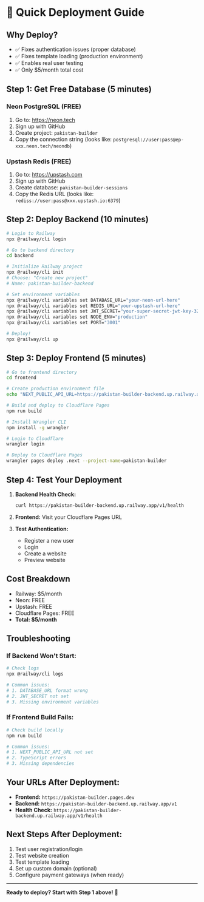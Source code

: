 # 🚀 Quick Deployment Guide

## Why Deploy? 
- ✅ Fixes authentication issues (proper database)
- ✅ Fixes template loading (production environment)
- ✅ Enables real user testing
- ✅ Only $5/month total cost

## Step 1: Get Free Database (5 minutes)

### Neon PostgreSQL (FREE)
1. Go to: https://neon.tech
2. Sign up with GitHub
3. Create project: `pakistan-builder`
4. Copy the connection string (looks like: `postgresql://user:pass@ep-xxx.neon.tech/neondb`)

### Upstash Redis (FREE) 
1. Go to: https://upstash.com
2. Sign up with GitHub
3. Create database: `pakistan-builder-sessions`
4. Copy the Redis URL (looks like: `rediss://user:pass@xxx.upstash.io:6379`)

## Step 2: Deploy Backend (10 minutes)

```bash
# Login to Railway
npx @railway/cli login

# Go to backend directory
cd backend

# Initialize Railway project
npx @railway/cli init
# Choose: "Create new project"
# Name: pakistan-builder-backend

# Set environment variables
npx @railway/cli variables set DATABASE_URL="your-neon-url-here"
npx @railway/cli variables set REDIS_URL="your-upstash-url-here"
npx @railway/cli variables set JWT_SECRET="your-super-secret-jwt-key-32-chars-min"
npx @railway/cli variables set NODE_ENV="production"
npx @railway/cli variables set PORT="3001"

# Deploy!
npx @railway/cli up
```

## Step 3: Deploy Frontend (5 minutes)

```bash
# Go to frontend directory
cd frontend

# Create production environment file
echo "NEXT_PUBLIC_API_URL=https://pakistan-builder-backend.up.railway.app/v1" > .env.production

# Build and deploy to Cloudflare Pages
npm run build

# Install Wrangler CLI
npm install -g wrangler

# Login to Cloudflare
wrangler login

# Deploy to Cloudflare Pages
wrangler pages deploy .next --project-name=pakistan-builder
```

## Step 4: Test Your Deployment

1. **Backend Health Check:**
   ```bash
   curl https://pakistan-builder-backend.up.railway.app/v1/health
   ```

2. **Frontend:** Visit your Cloudflare Pages URL

3. **Test Authentication:**
   - Register a new user
   - Login
   - Create a website
   - Preview website

## Cost Breakdown
- Railway: $5/month
- Neon: FREE
- Upstash: FREE  
- Cloudflare Pages: FREE
- **Total: $5/month**

## Troubleshooting

### If Backend Won't Start:
```bash
# Check logs
npx @railway/cli logs

# Common issues:
# 1. DATABASE_URL format wrong
# 2. JWT_SECRET not set
# 3. Missing environment variables
```

### If Frontend Build Fails:
```bash
# Check build locally
npm run build

# Common issues:
# 1. NEXT_PUBLIC_API_URL not set
# 2. TypeScript errors
# 3. Missing dependencies
```

## Your URLs After Deployment:
- **Frontend:** `https://pakistan-builder.pages.dev`
- **Backend:** `https://pakistan-builder-backend.up.railway.app/v1`
- **Health Check:** `https://pakistan-builder-backend.up.railway.app/v1/health`

## Next Steps After Deployment:
1. Test user registration/login
2. Test website creation
3. Test template loading
4. Set up custom domain (optional)
5. Configure payment gateways (when ready)

---

**Ready to deploy? Start with Step 1 above!** 🚀
